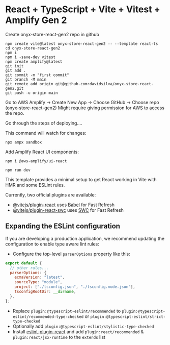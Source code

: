 # React + TypeScript + Vite + Vitest + Amplify Gen 2

Create onyx-store-react-gen2 repo in github

```
npm create vite@latest onyx-store-react-gen2 -- --template react-ts
cd onyx-store-react-gen2
npm i
npm i -save-dev vitest
npm create amplify@latest
git init
git add .
git commit -m "first commit"
git branch -M main
git remote add origin git@github.com:davidsilva/onyx-store-react-gen2.git
git push -u origin main
```

Go to AWS Amplify -> Create New App -> Choose GitHub -> Choose repo (onyx-store-react-gen2)
Might require giving permission for AWS to access the repo.

Go through the steps of deploying....

This command will watch for changes:

```
npx ampx sandbox
```

Add Amplify React UI components:

```
npm i @aws-amplify/ui-react
```

```
npm run dev
```

This template provides a minimal setup to get React working in Vite with HMR and some ESLint rules.

Currently, two official plugins are available:

- [@vitejs/plugin-react](https://github.com/vitejs/vite-plugin-react/blob/main/packages/plugin-react/README.md) uses [Babel](https://babeljs.io/) for Fast Refresh
- [@vitejs/plugin-react-swc](https://github.com/vitejs/vite-plugin-react-swc) uses [SWC](https://swc.rs/) for Fast Refresh

## Expanding the ESLint configuration

If you are developing a production application, we recommend updating the configuration to enable type aware lint rules:

- Configure the top-level `parserOptions` property like this:

```js
export default {
  // other rules...
  parserOptions: {
    ecmaVersion: "latest",
    sourceType: "module",
    project: ["./tsconfig.json", "./tsconfig.node.json"],
    tsconfigRootDir: __dirname,
  },
};
```

- Replace `plugin:@typescript-eslint/recommended` to `plugin:@typescript-eslint/recommended-type-checked` or `plugin:@typescript-eslint/strict-type-checked`
- Optionally add `plugin:@typescript-eslint/stylistic-type-checked`
- Install [eslint-plugin-react](https://github.com/jsx-eslint/eslint-plugin-react) and add `plugin:react/recommended` & `plugin:react/jsx-runtime` to the `extends` list
